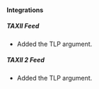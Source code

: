 
#### Integrations
##### TAXII Feed
- Added the TLP argument.
##### TAXII 2 Feed
- Added the TLP argument.
